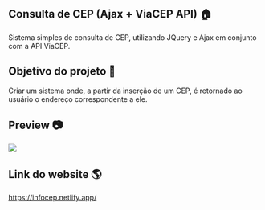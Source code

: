 ## Consulta de CEP (Ajax + ViaCEP API) 🏠

Sistema simples de consulta de CEP, utilizando JQuery e Ajax em conjunto com a API ViaCEP.

## Objetivo do projeto :rocket:

Criar um sistema onde, a partir da inserção de um CEP, é retornado ao usuário o endereço correspondente a ele.

## Preview :camera:

<img src="https://github.com/rafael-vaz/infocep-jquery-ajax/blob/main/info-cep-preview.jpg">

## Link do website 🌎

https://infocep.netlify.app/
